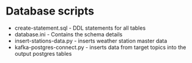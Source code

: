 # Database scripts

- create-statement.sql - DDL statements for all tables
- database.ini - Contains the schema details
- insert-stations-data.py - inserts weather station master data 
- kafka-postgres-connect.py - inserts data from target topics into the output postgres tables
